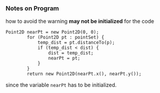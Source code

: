 ###  Notes on Program
how to avoid the warning **may not be initialized** for the code   
```
Point2D nearPt = new Point2D(0, 0);
        for (Point2D pt : pointSet) {
            temp_dist = pt.distanceTo(p);
            if (temp_dist < dist) {
                dist = temp_dist;
                nearPt = pt;
            }
        }
        return new Point2D(nearPt.x(), nearPt.y());

```  
since the variable `nearPt` has to be initialized.
